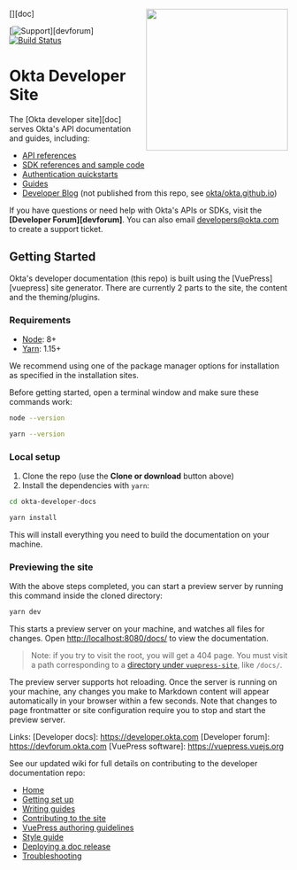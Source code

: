 [<img src="https://aws1.discourse-cdn.com/standard14/uploads/oktadev/original/1X/0c6402653dfb70edc661d4976a43a46f33e5e919.png" align="right" width="256px"/>][doc]

[![Support](https://img.shields.io/badge/support-developer%20forum-blue.svg)][devforum] [![Build Status](https://travis-ci.org/okta/okta-developer-docs.svg?branch=master)](https://travis-ci.org/okta/okta-developer-docs)

# Okta Developer Site

The [Okta developer site][doc] serves Okta's API documentation and guides, including:

- [API references](https://developer.okta.com/docs/reference/)
- [SDK references and sample code](https://developer.okta.com/documentation/)
- [Authentication quickstarts](https://developer.okta.com/quickstart/)
- [Guides](https://developer.okta.com/guides/)
- [Developer Blog](https://developer.okta.com/blog/) (not published from this repo, see [okta/okta.github.io](https://github.com/okta/okta.github.io))

If you have questions or need help with Okta's APIs or SDKs, visit the **[Developer Forum][devforum]**. You can also email developers@okta.com to create a support ticket.

## Getting Started

Okta's developer documentation (this repo) is built using the [VuePress][vuepress] site generator.
There are currently 2 parts to the site, the content and the theming/plugins.

### Requirements

- [Node](https://nodejs.org/en/download/): 8+
- [Yarn](https://yarnpkg.com/lang/en/docs/install/#windows-stable): 1.15+

We recommend using one of the package manager options for installation as specified in the installation sites.

Before getting started, open a terminal window and make sure these commands work:

```sh
node --version

yarn --version
```

### Local setup

1. Clone the repo (use the **Clone or download** button above)
2. Install the dependencies with `yarn`:

```sh
cd okta-developer-docs

yarn install
```

This will install everything you need to build the documentation on your machine.

### Previewing the site

With the above steps completed, you can start a preview server by running this command inside the cloned directory:

```sh
yarn dev
```

This starts a preview server on your machine, and watches all files for changes. Open <http://localhost:8080/docs/> to view the documentation.

 > Note: if you try to visit the root, you will get a 404 page.  You must visit a path corresponding to a [directory under `vuepress-site`](https://github.com/okta/okta-developer-docs/tree/master/packages/%40okta/vuepress-site), like `/docs/`.

The preview server supports hot reloading. Once the server is running on your machine, any changes you make to Markdown content will appear automatically in your browser within a few seconds. Note that changes to page frontmatter or site configuration require you to stop and start the preview server.

Links:
[Developer docs]: <https://developer.okta.com>
[Developer forum]: <https://devforum.okta.com>
[VuePress software]: <https://vuepress.vuejs.org>

See our updated wiki for full details on contributing to the developer documentation repo:

- [Home](https://github.com/okta/okta-developer-docs/wiki)
- [Getting set up](https://github.com/okta/okta-developer-docs/wiki/Getting-set-up
)
- [Writing guides](https://github.com/okta/okta-developer-docs/wiki/Writing-guides)
- [Contributing to the site](https://github.com/okta/okta-developer-docs/wiki/Contributing-to-the-Site)
- [VuePress authoring guidelines](https://github.com/okta/okta-developer-docs/wiki/VuePress-Authoring-Guidelines)
- [Style guide](https://github.com/okta/okta-developer-docs/wiki/Style-Guide)
- [Deploying a doc release](https://github.com/okta/okta-developer-docs/wiki/Deploying-a-Doc-Release)
- [Troubleshooting](https://github.com/okta/okta-developer-docs/wiki/Troubleshooting)
